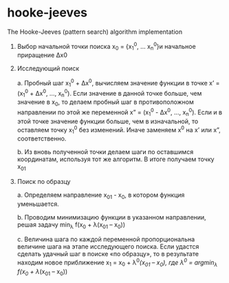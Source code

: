 # hooke-jeeves
The Hooke-Jeeves (pattern search) algorithm implementation

1.	Выбор начальной точки поиска x<sub>0</sub>  = {x<sub>1</sub><sup>0</sup>, … x<sub>n</sub><sup>0</sup>}и начальное приращение Δx0
   
2.	Исследующий поиск
   
    a.	Пробный шаг x<sub>1</sub><sup>0</sup> + Δx<sup>0</sup>, вычисляем значение функции в точке x’ = (x<sub>1</sub><sup>0</sup> + Δx<sup>0</sup>, …, x<sub>n</sub><sup>0</sup>). Если значение в данной точке больше, чем значение в x<sub>0</sub>, то делаем пробный шаг в противоположном направлении по этой же переменной x” = (x<sub>1</sub><sup>0</sup> - Δx<sup>0</sup>, …, x<sub>n</sub><sup>0</sup>). Если и в этой точке значение функции больше, чем в изначальной, то оставляем точку  x<sub>1</sub><sup>0</sup> без изменений. Иначе заменяем x<sup>0</sup> на x’ или x”, соответственно.
  
    b.	Из вновь полученной точки делаем шаги по оставшимся координатам, используя тот же алгоритм. В итоге получаем точку x<sub>01</sub>
  
3.	Поиск по образцу
   
    a.	Определяем направление x<sub>01</sub> - x<sub>0</sub>, в котором функция уменьшается. 
  
    b.	Проводим минимизацию функции в указанном направлении, решая задачу        min<sub>λ</sub> f(x<sub>0</sub> + λ(x<sub>01</sub> – x<sub>0</sub>))
  
    c.	Величина шага по каждой переменной пропорциональна величине шага на этапе исследующего поиска. Если удастся сделать удачный шаг в поиске «по образцу», то в результате находим новое приближение x<sub>1</sub> = x<sub>0</sub> + λ<sup>0</sup>*(x<sub>01</sub> – x<sub>0</sub>), где λ<sup>0</sup> = argmin<sub>λ</sub> f(x<sub>0</sub> + λ*(x<sub>01</sub> – x<sub>0</sub>))

